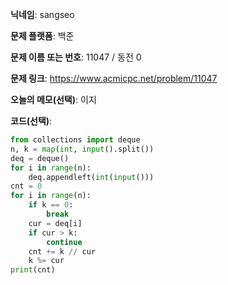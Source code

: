 **닉네임**: sangseo

**문제 플랫폼**: 백준

**문제 이름 또는 번호**: 11047 / 동전 0

**문제 링크**: https://www.acmicpc.net/problem/11047

**오늘의 메모(선택)**: 이지

**코드(선택)**:
```python
from collections import deque
n, k = map(int, input().split())
deq = deque()
for i in range(n):
    deq.appendleft(int(input()))
cnt = 0
for i in range(n):
    if k == 0:
        break
    cur = deq[i]
    if cur > k:
        continue
    cnt += k // cur
    k %= cur
print(cnt)
```

